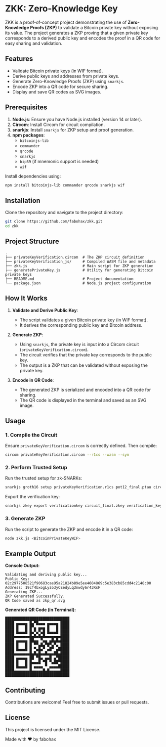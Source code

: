 # ZKK: Zero-Knowledge Key

ZKK is a proof-of-concept project demonstrating the use of **Zero-Knowledge Proofs (ZKP)** to validate a Bitcoin private key without exposing its value. The project generates a ZKP proving that a given private key corresponds to a derived public key and encodes the proof in a QR code for easy sharing and validation.

## Features

- Validate Bitcoin private keys (in WIF format).
- Derive public keys and addresses from private keys.
- Generate Zero-Knowledge Proofs (ZKP) using `snarkjs`.
- Encode ZKP into a QR code for secure sharing.
- Display and save QR codes as SVG images.

## Prerequisites

1. **Node.js**: Ensure you have Node.js installed (version 14 or later).
2. **Circom**: Install Circom for circuit compilation.
3. **snarkjs**: Install `snarkjs` for ZKP setup and proof generation.
4. **npm packages**:
   - `bitcoinjs-lib`
   - `commander`
   - `qrcode`
   - `snarkjs`
   - `bip39` (if mnemonic support is needed)
   - `wif`

Install dependencies using:
```bash
npm install bitcoinjs-lib commander qrcode snarkjs wif
```

## Installation

Clone the repository and navigate to the project directory:
```bash
git clone https://github.com/fabohax/zkk.git
cd zkk
```

## Project Structure

```
.
├── privateKeyVerification.circom  # The ZKP circuit definition
├── privateKeyVerification_js/     # Compiled WASM file and metadata
├── zkk.js                         # Main script for ZKP generation
├── generatePrivateKey.js          # Utility for generating Bitcoin private keys
├── README.md                      # Project documentation
└── package.json                   # Node.js project configuration
```

## How It Works

1. **Validate and Derive Public Key**:
   - The script validates a given Bitcoin private key (in WIF format).
   - It derives the corresponding public key and Bitcoin address.

2. **Generate ZKP**:
   - Using `snarkjs`, the private key is input into a Circom circuit (`privateKeyVerification.circom`).
   - The circuit verifies that the private key corresponds to the public key.
   - The output is a ZKP that can be validated without exposing the private key.

3. **Encode in QR Code**:
   - The generated ZKP is serialized and encoded into a QR code for sharing.
   - The QR code is displayed in the terminal and saved as an SVG image.

## Usage

### 1. Compile the Circuit
Ensure `privateKeyVerification.circom` is correctly defined. Then compile:
```bash
circom privateKeyVerification.circom --r1cs --wasm --sym
```

### 2. Perform Trusted Setup
Run the trusted setup for zk-SNARKs:
```bash
snarkjs groth16 setup privateKeyVerification.r1cs pot12_final.ptau circuit_final.zkey
```
Export the verification key:
```bash
snarkjs zkey export verificationkey circuit_final.zkey verification_key.json
```

### 3. Generate ZKP
Run the script to generate the ZKP and encode it in a QR code:
```bash
node zkk.js <BitcoinPrivateKeyWIF>
```

## Example Output

**Console Output:**
```
Validating and deriving public key...
Public Key: 02c2977508521f90683cae95a21824b89e5ee4604869c5e383cb85cdd4c2148c00
Address: 19cf4bxogLyzo3yCEedyLq3nwdy6r43RsF
Generating ZKP...
ZKP Generated Successfully.
QR Code saved as zkp_qr.svg
```

**Generated QR Code (in Terminal):**
```
█████████████████████████████
████ ▄▄▄▄▄ █▄▀█▄▄▄ ▄▄▄▄▄ ████
████ █   █ █▀▄ ▄▄▄ █   █ ████
████ █▄▄▄█ █▄▀▄▀▄█ █▄▄▄█ ████
████▄▄▄▄▄▄▄█▄█▄█▄█▄▄▄▄▄▄▄████
████ ▄▄▄▄▄ ██▄▄ ▀▄▄ ▄█▄█▄████
████ █   █ █ ▀▀▄█▄▀█▀▄▀▄ ████
████ █▄▄▄█ █ ▀▄█▄▀ ▄█▀ ▄█████
████▄▄▄▄▄▄▄█▄█▄█▄▄█▄▄▄██▄████
████ ▄▄▄▄▄ ██ ▀█▄ ▄▄█ ▄▀█████
████ █   █ █▄▄▄█ ▀█ ▀▄██▀████
████ █▄▄▄█ █ ▄▄▄▄ ▀ ▄▄▄▄█████
████▄▄▄▄▄▄▄█▄▄▄▄▄█▄█▄▄▄▄▄████
█████████████████████████████
```

## Contributing

Contributions are welcome! Feel free to submit issues or pull requests.

## License

This project is licensed under the MIT License.

Made with ❤️ by fabohax